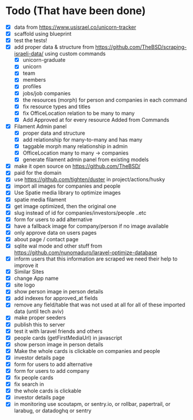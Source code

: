 # Todo (That have been done)

-   [x] data from https://www.usisrael.co/unicorn-tracker
-   [x] scaffold using blueprint
-   [x] test the tests!
-   [x] add proper data & structure from https://github.com/TheBSD/scraping-israeli-data/ using custom commands
    -   [x] unicorn-graduate
    -   [x] unicorn
    -   [x] team
    -   [x] members
    -   [x] profiles
    -   [x] jobs/job companies
    -   [x] the resources (morph) for person and companies in each command
    -   [x] fix resource types and titles
    -   [x] fix OfficeLocation relation to be many to many
    -   [x] Add Approved at for every resource Added from Commands
-   [x] Filament Admin panel
    -   [x] proper data and structure
    -   [x] add relationship for many-to-many and has many
    -   [x] taggable morph many relationship in admin
    -   [x] OfficeLocation many to many -> companies
    -   [x] generate filament admin panel from existing models
-   [x] make it open source on https://github.com/TheBSD/
-   [x] paid for the domain
-   [x] use https://github.com/tighten/duster in project/actions/husky
-   [x] import all images for companies and people
-   [x] Use Spatie media library to optimize images
-   [x] spatie media filament
-   [x] get image optimized, then the original one
-   [x] slug instead of id for companies/investors/people ..etc
-   [x] form for users to add alternative
-   [x] have a fallback image for company/person if no image available
-   [x] only approve data on users pages
-   [x] about page / contact page
-   [x] sqlite wal mode and other stuff from https://github.com/nunomaduro/laravel-optimize-database
-   [x] inform users that this information are scraped we need their help to improve it
-   [x] Similar Sites
-   [x] change App name
-   [x] site logo
-   [x] show person image in person details
-   [x] add indexes for approved_at fields
-   [x] remove any field/table that was not used at all for all of these imported data (until tech aviv)
-   [x] make proper seeders
-   [x] publish this to server
-   [x] test it with laravel friends and others
-   [x] people cards (getFirstMediaUrl) in javascript
-   [x] show person image in person details
-   [x] Make the whole cards is clickable on companies and people
-   [x] investor details page
-   [x] form for users to add alternative
-   [x] form for users to add company
-   [x] fix people cards
-   [x] fix search in
-   [x] the whole cards is clickable
-   [x] investor details page
-   [x] in monitoring use scoutapm, or sentry.io, or rollbar, papertrail, or larabug, or datadoghq or sentry
